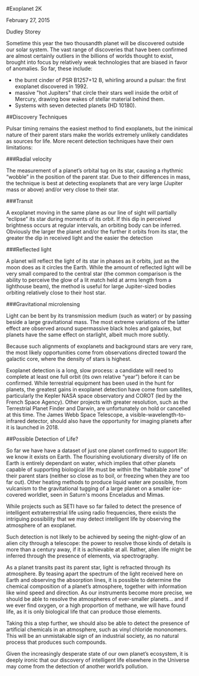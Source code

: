 #Exoplanet 2K

February 27, 2015

Dudley Storey

Sometime this year the two thousandth planet will be discovered outside our solar system. The vast range of discoveries that have been confirmed are almost certainly outliers in the billions of worlds thought to exist, brought into focus by relatively weak technologies that are biased in favor of anomalies. So far, these include:

- the burnt cinder of PSR B1257+12 B, whirling around a pulsar: the first exoplanet discovered in 1992.
- massive "hot Jupiters" that circle their stars well inside the orbit of Mercury, drawing bow wakes of stellar material behind them.
- Systems with seven detected planets (HD 10180).

##Discovery TechniquesPulsar timing remains the easiest method to find exoplanets, but the inimical nature of their parent stars make the worlds extremely unlikely candidates as sources for life. More recent detection techniques have their own limitations: ###Radial velocityThe measurement of a planet’s orbital tug on its star, causing a rhythmic “wobble” in the position of the parent star. Due to their differences in mass, the technique is best at detecting exoplanets that are very large (Jupiter mass or above) and/or very close to their star.###TransitA exoplanet moving in the same plane as our line of sight will partially “eclipse” its star during moments of its orbit. If this dip in perceived brightness occurs at regular intervals, an orbiting body can be inferred. Obviously the larger the planet and/or the further it orbits from its star, the greater the dip in received light and the easier the detection###Reflected lightA planet will reflect the light of its star in phases as it orbits, just as the moon does as it circles the Earth. While the amount of reflected light will be very small compared to the central star (the common comparison is the ability to perceive the glow of a lit match held at arms length from a lighthouse beam), the method is useful for large Jupiter-sized bodies orbiting relatively close to their host star.###Gravitational microlensingLight can be bent by its transmission medium (such as water) or by passing beside a large gravitational mass. The most extreme variations of the latter effect are observed around supermassive black holes and galaxies, but planets have the same effect on starlight, albeit much more subtly.
 Because such alignments of exoplanets and background stars are very rare, the most likely opportunities come from observations directed toward the galactic core, where the density of stars is highest.Exoplanet detection is a long, slow process: a candidate will need to complete at least one full orbit (its own relative “year”) before it can be confirmed. While terrestrial equipment has been used in the hunt for planets, the greatest gains in exoplanet detection have come from satellites, particularly the Kepler NASA space observatory and COROT (led by the French Space Agency). Other projects with greater resolution, such as the Terrestrial Planet Finder and Darwin, are unfortunately on hold or cancelled at this time. The James Webb Space Telescope, a visible-wavelength-to-infrared detector, should also have the opportunity for imaging planets after it is launched in 2018.

##Possible Detection of Life?So far we have have a dataset of just one planet confirmed to support life: we know it exists on Earth. The flourishing evolutionary diversity of life on Earth is entirely dependant on water, which implies that other planets capable of supporting biological life must be within the “habitable zone” of their parent stars (neither so close as to boil, or freezing when they are too far out). Other heating methods to produce liquid water are possible, from vulcanism to the gravitational tugging of a large planet on a smaller ice-covered worldlet, seen in Saturn's moons Enceladus and Mimas.
While projects such as SETI have so far failed to detect the presence of intelligent extraterrestrial life using radio frequencies, there exists the intriguing possibility that we may detect intelligent life by observing the atmosphere of an exoplanet.
 Such detection is not likely to be achieved by seeing the night-glow of an alien city through a telescope: the power to resolve those kinds of details is more than a century away, if it is achievable at all. Rather, alien life might be inferred through the presence of elements, via spectrography.
As a planet transits past its parent star, light is refracted through its atmosphere. By teasing apart the spectrum of the light received here on Earth and observing the absorption lines, it is possible to determine the chemical composition of a planet’s atmosphere, together with information like wind speed and direction. As our instruments become more precise, we should be able to resolve the atmospheres of ever-smaller planets… and if we ever find oxygen, or a high proportion of methane, we will have found life, as it is only biological life that can produce those elements.
  Taking this a step further, we should also be able to detect the presence of artificial chemicals in an atmosphere, such as vinyl chloride mononomers. This will be an unmistakable sign of an industrial society, as no natural process that produces such compounds. Given the increasingly desperate state of our own planet’s ecosystem, it is deeply ironic that our discovery of intelligent life elsewhere in the Universe may come from the detection of another world’s pollution.
